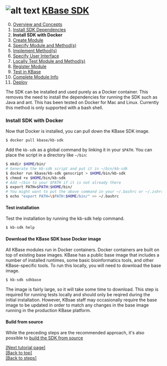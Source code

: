 # <A NAME="top"></A>![alt text](https://avatars2.githubusercontent.com/u/1263946?v=3&s=84 "KBase") [KBase SDK](../README.md)

0. [Overview and Concepts](overview.md)
1. [Install SDK Dependencies](dependencies.md)
2. **Install SDK with Docker**
3. [Create Module](create_module.md)
4. [Specify Module and Method(s)](edit_module.md)
5. [Implement Method(s)](impl_methods.md)
6. [Specify User Interface](make_ui.md)
7. [Locally Test Module and Method(s)](local_test_module.md)
8. [Register Module](register_module.md)
9. [Test in KBase](test_in_kbase.md)
10. [Complete Module Info](complete_module_info.md)
11. [Deploy](deploy.md)

The SDK can be installed and used purely as a Docker container. This removes the need to install the dependencies for running the SDK such as Java and ant. This has been tested on Docker for Mac and Linux. Currently this method is only supported with a bash shell.

### Install SDK with Docker

Now that Docker is installed, you can pull down the KBase SDK image.

```sh
$ docker pull kbase/kb-sdk
```

Add the `kb-sdk` as a global command by linking it in your `$PATH`. You can place the script in a directory like `~/bin`:

```sh
$ mkdir $HOME/bin/
# Generate the kb-sdk script and put it in ~/bin/kb-sdk
$ docker run kbase/kb-sdk genscript > $HOME/bin/kb-sdk
$ chmod +x $HOME/bin/kb-sdk
# Add ~/bin to your $PATH if it is not already there
$ export PATH=$PATH:$HOME/bin/
# You might want to put the above command in your ~/.bashrc or ~/.zshrc:
$ echo "export PATH=\$PATH:$HOME/bin/" >> ~/.bashrc
```

#### Test installation

Test the installation by running the kb-sdk help command.

```sh
$ kb-sdk help
```

#### Download the KBase SDK base Docker image

All KBase modules run in Docker containers.  Docker containers are built on top of existing base images.  KBase has 
a public base image that includes a number of installed runtimes, some basic bioinformatics tools, and other KBase-specific tools.
To run this locally, you will need to download the base image.

```sh
$ kb-sdk sdkbase
```

The image is fairly large, so it will take some time to download.  This step is required for running tests locally and
should only be reqired during the initial installation.  However, KBsae staff may occasionally require the base image
to be updated in order to match any changes in the base image running in the production KBase platform.

#### Build from source
While the preceding steps are the recommended approach, it's also possible to [build the SDK from source](/doc/kb_sdk_install_and_build.md)

[\[Next tutorial page\]](create_module.md)<br>
[\[Back to top\]](#top)<br>
[\[Back to steps\]](/README.md#steps)
